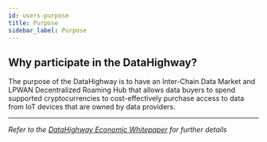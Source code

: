 ```yaml
---
id: users-purpose
title: Purpose
sidebar_label: Purpose
---
```


## Why participate in the DataHighway?

The purpose of the DataHighway is to have an Inter-Chain Data Market and LPWAN Decentralized Roaming Hub that allows data buyers to spend supported cryptocurrencies to cost-effectively purchase access to data from IoT devices that are owned by data providers.

---

*Refer to the <a href="./whitepaper.md" class="pretty-link pretty-link-colored-bold">DataHighway Economic Whitepaper</a> for further details*

